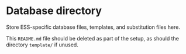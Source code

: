 # Database directory

Store ESS-specific database files, templates, and substitution files here.

This `README.md` file should be deleted as part of the setup, as should the directory `template/` if unused.